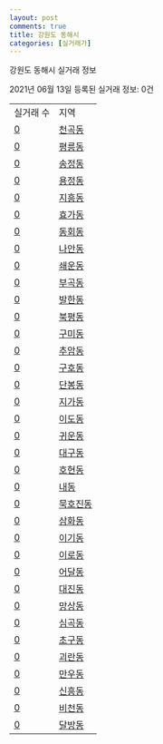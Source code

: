 ```yaml
---
layout: post
comments: true
title: 강원도 동해시
categories: [실거래가]
---
```


강원도 동해시 실거래 정보

2021년 06월 13일 등록된 실거래 정보: 0건


<table class="sortable">
  <tr>
    <td>실거래 수</td>
    <td>지역</td>
  </tr>

  
  <tr class="item">
    <td><a href="4217010100.html">0</a></td>
    <td><a href="4217010100.html">천곡동</a></td>
  </tr>
    

  <tr class="item">
    <td><a href="4217010200.html">0</a></td>
    <td><a href="4217010200.html">평릉동</a></td>
  </tr>
    

  <tr class="item">
    <td><a href="4217010300.html">0</a></td>
    <td><a href="4217010300.html">송정동</a></td>
  </tr>
    

  <tr class="item">
    <td><a href="4217010400.html">0</a></td>
    <td><a href="4217010400.html">용정동</a></td>
  </tr>
    

  <tr class="item">
    <td><a href="4217010500.html">0</a></td>
    <td><a href="4217010500.html">지흥동</a></td>
  </tr>
    

  <tr class="item">
    <td><a href="4217010600.html">0</a></td>
    <td><a href="4217010600.html">효가동</a></td>
  </tr>
    

  <tr class="item">
    <td><a href="4217010700.html">0</a></td>
    <td><a href="4217010700.html">동회동</a></td>
  </tr>
    

  <tr class="item">
    <td><a href="4217010800.html">0</a></td>
    <td><a href="4217010800.html">나안동</a></td>
  </tr>
    

  <tr class="item">
    <td><a href="4217010900.html">0</a></td>
    <td><a href="4217010900.html">쇄운동</a></td>
  </tr>
    

  <tr class="item">
    <td><a href="4217011000.html">0</a></td>
    <td><a href="4217011000.html">부곡동</a></td>
  </tr>
    

  <tr class="item">
    <td><a href="4217011100.html">0</a></td>
    <td><a href="4217011100.html">발한동</a></td>
  </tr>
    

  <tr class="item">
    <td><a href="4217011200.html">0</a></td>
    <td><a href="4217011200.html">북평동</a></td>
  </tr>
    

  <tr class="item">
    <td><a href="4217011300.html">0</a></td>
    <td><a href="4217011300.html">구미동</a></td>
  </tr>
    

  <tr class="item">
    <td><a href="4217011400.html">0</a></td>
    <td><a href="4217011400.html">추암동</a></td>
  </tr>
    

  <tr class="item">
    <td><a href="4217011500.html">0</a></td>
    <td><a href="4217011500.html">구호동</a></td>
  </tr>
    

  <tr class="item">
    <td><a href="4217011600.html">0</a></td>
    <td><a href="4217011600.html">단봉동</a></td>
  </tr>
    

  <tr class="item">
    <td><a href="4217011700.html">0</a></td>
    <td><a href="4217011700.html">지가동</a></td>
  </tr>
    

  <tr class="item">
    <td><a href="4217011800.html">0</a></td>
    <td><a href="4217011800.html">이도동</a></td>
  </tr>
    

  <tr class="item">
    <td><a href="4217011900.html">0</a></td>
    <td><a href="4217011900.html">귀운동</a></td>
  </tr>
    

  <tr class="item">
    <td><a href="4217012000.html">0</a></td>
    <td><a href="4217012000.html">대구동</a></td>
  </tr>
    

  <tr class="item">
    <td><a href="4217012100.html">0</a></td>
    <td><a href="4217012100.html">호현동</a></td>
  </tr>
    

  <tr class="item">
    <td><a href="4217012200.html">0</a></td>
    <td><a href="4217012200.html">내동</a></td>
  </tr>
    

  <tr class="item">
    <td><a href="4217012300.html">0</a></td>
    <td><a href="4217012300.html">묵호진동</a></td>
  </tr>
    

  <tr class="item">
    <td><a href="4217012400.html">0</a></td>
    <td><a href="4217012400.html">삼화동</a></td>
  </tr>
    

  <tr class="item">
    <td><a href="4217012500.html">0</a></td>
    <td><a href="4217012500.html">이기동</a></td>
  </tr>
    

  <tr class="item">
    <td><a href="4217012600.html">0</a></td>
    <td><a href="4217012600.html">이로동</a></td>
  </tr>
    

  <tr class="item">
    <td><a href="4217012700.html">0</a></td>
    <td><a href="4217012700.html">어달동</a></td>
  </tr>
    

  <tr class="item">
    <td><a href="4217012800.html">0</a></td>
    <td><a href="4217012800.html">대진동</a></td>
  </tr>
    

  <tr class="item">
    <td><a href="4217012900.html">0</a></td>
    <td><a href="4217012900.html">망상동</a></td>
  </tr>
    

  <tr class="item">
    <td><a href="4217013000.html">0</a></td>
    <td><a href="4217013000.html">심곡동</a></td>
  </tr>
    

  <tr class="item">
    <td><a href="4217013100.html">0</a></td>
    <td><a href="4217013100.html">초구동</a></td>
  </tr>
    

  <tr class="item">
    <td><a href="4217013200.html">0</a></td>
    <td><a href="4217013200.html">괴란동</a></td>
  </tr>
    

  <tr class="item">
    <td><a href="4217013300.html">0</a></td>
    <td><a href="4217013300.html">만우동</a></td>
  </tr>
    

  <tr class="item">
    <td><a href="4217013400.html">0</a></td>
    <td><a href="4217013400.html">신흥동</a></td>
  </tr>
    

  <tr class="item">
    <td><a href="4217013500.html">0</a></td>
    <td><a href="4217013500.html">비천동</a></td>
  </tr>
    

  <tr class="item">
    <td><a href="4217013600.html">0</a></td>
    <td><a href="4217013600.html">달방동</a></td>
  </tr>
    


</table>
    